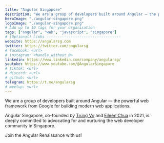 ```yaml
---
title: "Angular Singapore"
description: "We are a group of developers built around Angular — the powerful web framework from Google for building modern web applications."
heroImage: "./angular-singapore.png"
logoImage: "./angular-singapore.png"
# Add up to 10 tags for your organisation
tags: ["angular", "web", "javascript", "singapore"]
# (Optional) Links ----------------------------------
website: https://angularsg.com
twitter: https://twitter.com/angularsg
# facebook: <url>
# instagram: <handle_without_@>
linkedin: https://www.linkedin.com/company/angularsg/
youtube: https://www.youtube.com/@AngularSingapore
# tiktok: <url>
# discord: <url>
# github: <url>
telegram: https://t.me/angularsg
# meetup: <url>
---
```


We are a group of developers built around Angular — the powerful web framework from Google for building modern web applications.

​Angular Singapore, co-founded by [Trung Vo](https://www.linkedin.com/in/trungvose) and [Eileen Chua](https://www.linkedin.com/in/eileenchua926) in 2021, is deeply committed to advocating for and nurturing the web developer community in Singapore.

Join the Angular Renaissance with us!
